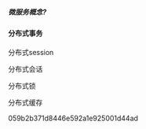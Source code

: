 ### 

##### 微服务概念?

#### 分布式事务



分布式session

分布式会话

分布式锁

分布式缓存

059b2b371d8446e592a1e925001d44ad

